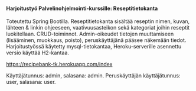 #### Harjoitustyö Palvelinohjelmointi-kurssille: Reseptitietokanta

Toteutettu Spring Bootilla. Reseptitietokanta sisältää reseptin nimen, kuvan, lähteen & linkin ohjeeseen, vaativuusasteikon sekä kategoriat joihin reseptit luokitellaan. CRUD-toiminnot. Admin-oikeudet tietojen muuttamiseen (lisääminen, muokkaus, poisto), peruskäyttäjänä pääsee näkemään tiedot. Harjoitustyössä käytetty mysql-tietokantaa, Heroku-serverille asennettu versio käyttää H2-kantaa.

https://recipebank-tk.herokuapp.com/index

Käyttäjätunnus: admin, salasana: admin. Peruskäyttäjän käyttäjätunnus: user, salasana: user.
